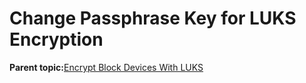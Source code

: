 <!--
SPDX-FileCopyrightText: 2023,2024 Oracle and/or its affiliates.
SPDX-License-Identifier: CC-BY-SA-4.0
-->
# Change Passphrase Key for LUKS Encryption

**Parent topic:**[Encrypt Block Devices With LUKS](../topics/cockpit-luks.md)

